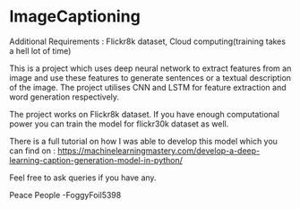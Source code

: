 # ImageCaptioning

Additional Requirements : Flickr8k dataset, Cloud computing(training takes a hell lot of time)

This is a project which uses deep neural network to extract features from an image and use these features to generate sentences or a textual description of the image.
The project utilises CNN and LSTM for feature extraction and word generation respectively.

The project works on Flickr8k dataset. If you have enough computational power you can train the model for flickr30k dataset as well.

There is a full tutorial on how I was able to develop this model which you can find on : https://machinelearningmastery.com/develop-a-deep-learning-caption-generation-model-in-python/

Feel free to ask queries if you have any.



Peace People
-FoggyFoil5398
